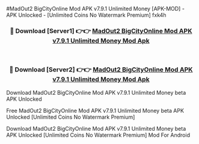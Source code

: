 #MadOut2 BigCityOnline Mod APK v7.9.1 Unlimited Money [APK-MOD] - APK Unlocked - [Unlimited Coins No Watermark Premium] fxk4h



<div align="center">

<h3>🔴 Download [Server1] 👉👉 <a href="https://momento.my/?title=MadOut2_BigCityOnline_Mod_APK_v7.9.1_Unlimited_Money">MadOut2 BigCityOnline Mod APK v7.9.1 Unlimited Money Mod Apk</a></h3><br>

<h3>🔴 Download [Server2] 👉👉 <a href="https://momento.my/?title=MadOut2_BigCityOnline_Mod_APK_v7.9.1_Unlimited_Money">MadOut2 BigCityOnline Mod APK v7.9.1 Unlimited Money Mod Apk</a></h3>
</div>



Download MadOut2 BigCityOnline Mod APK v7.9.1 Unlimited Money beta APK Unlocked

Free MadOut2 BigCityOnline Mod APK v7.9.1 Unlimited Money beta APK Unlocked [Unlimited Coins No Watermark Premium]

Download MadOut2 BigCityOnline Mod APK v7.9.1 Unlimited Money beta APK Unlocked [Unlimited Coins No Watermark Premium] Mod For Android
